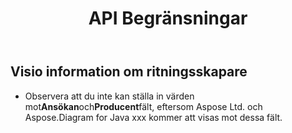 ﻿---
title: API Begränsningar
type: docs
weight: 30
url: /sv/java/api-limitations/
---
## **Visio information om ritningsskapare**
- Observera att du inte kan ställa in värden mot**Ansökan**och**Producent**fält, eftersom Aspose Ltd. och Aspose.Diagram for Java xxx kommer att visas mot dessa fält.
